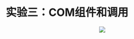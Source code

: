 # 实验三：COM组件和调用
<div align="center">
  <img src="https://github.com/TanYJie/Technology-Stack/blob/master/中间件技术/实验三/注册dll.png"/>
</div>
